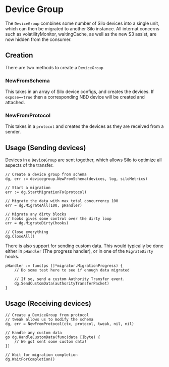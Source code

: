 # Device Group

The `DeviceGroup` combines some number of Silo devices into a single unit, which can then be migrated to another Silo instance.
All internat concerns such as volatilityMonitor, waitingCache, as well as the new S3 assist, are now hidden from the consumer.

## Creation

There are two methods to create a `DeviceGroup`

### NewFromSchema

This takes in an array of Silo device configs, and creates the devices. If `expose==true` then a corresponding NBD device will be created and attached.

### NewFromProtocol

This takes in a `protocol` and creates the devices as they are received from a sender.

## Usage (Sending devices)

Devices in a `DeviceGroup` are sent together, which allows Silo to optimize all aspects of the transfer.

    // Create a device group from schema
	dg, err := devicegroup.NewFromSchema(devices, log, siloMetrics)

    // Start a migration
	err := dg.StartMigrationTo(protocol)

    // Migrate the data with max total concurrency 100
	err = dg.MigrateAll(100, pHandler)

    // Migrate any dirty blocks
    // hooks gives some control over the dirty loop
	err = dg.MigrateDirty(hooks)

    // Close everything
    dg.CloseAll()

There is also support for sending custom data. This would typically be done either in `pHandler` (The progress handler), or in one of the `MigrateDirty` hooks.

    pHandler := func(ps []*migrator.MigrationProgress) {
        // Do some test here to see if enough data migrated

        // If so, send a custom Authority Transfer event.
        dg.SendCustomData(authorityTransferPacket)
    }

## Usage (Receiving devices)

    // Create a DeviceGroup from protocol
    // tweak allows us to modify the schema
	dg, err = NewFromProtocol(ctx, protocol, tweak, nil, nil)

    // Handle any custom data
	go dg.HandleCustomData(func(data []byte) {
        // We got sent some custom data!
    })

    // Wait for migration completion
	dg.WaitForCompletion()
